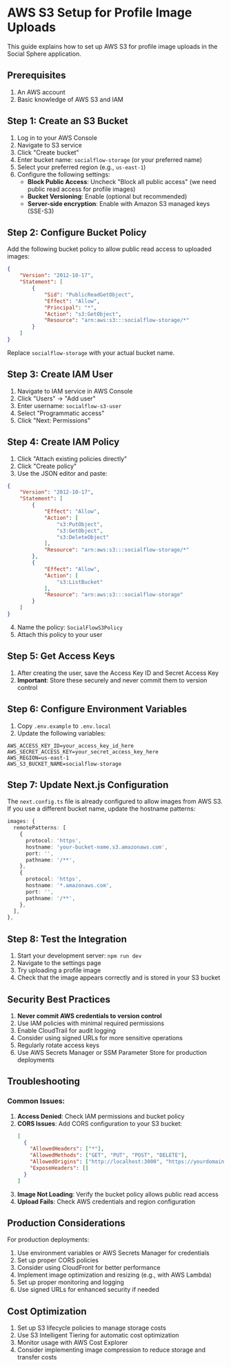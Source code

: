 # AWS S3 Setup for Profile Image Uploads

This guide explains how to set up AWS S3 for profile image uploads in the Social Sphere application.

## Prerequisites

1. An AWS account
2. Basic knowledge of AWS S3 and IAM

## Step 1: Create an S3 Bucket

1. Log in to your AWS Console
2. Navigate to S3 service
3. Click "Create bucket"
4. Enter bucket name: `socialflow-storage` (or your preferred name)
5. Select your preferred region (e.g., `us-east-1`)
6. Configure the following settings:
   - **Block Public Access**: Uncheck "Block all public access" (we need public read access for profile images)
   - **Bucket Versioning**: Enable (optional but recommended)
   - **Server-side encryption**: Enable with Amazon S3 managed keys (SSE-S3)

## Step 2: Configure Bucket Policy

Add the following bucket policy to allow public read access to uploaded images:

```json
{
    "Version": "2012-10-17",
    "Statement": [
        {
            "Sid": "PublicReadGetObject",
            "Effect": "Allow",
            "Principal": "*",
            "Action": "s3:GetObject",
            "Resource": "arn:aws:s3:::socialflow-storage/*"
        }
    ]
}
```

Replace `socialflow-storage` with your actual bucket name.

## Step 3: Create IAM User

1. Navigate to IAM service in AWS Console
2. Click "Users" → "Add user"
3. Enter username: `socialflow-s3-user`
4. Select "Programmatic access"
5. Click "Next: Permissions"

## Step 4: Create IAM Policy

1. Click "Attach existing policies directly"
2. Click "Create policy"
3. Use the JSON editor and paste:

```json
{
    "Version": "2012-10-17",
    "Statement": [
        {
            "Effect": "Allow",
            "Action": [
                "s3:PutObject",
                "s3:GetObject",
                "s3:DeleteObject"
            ],
            "Resource": "arn:aws:s3:::socialflow-storage/*"
        },
        {
            "Effect": "Allow",
            "Action": [
                "s3:ListBucket"
            ],
            "Resource": "arn:aws:s3:::socialflow-storage"
        }
    ]
}
```

4. Name the policy: `SocialFlowS3Policy`
5. Attach this policy to your user

## Step 5: Get Access Keys

1. After creating the user, save the Access Key ID and Secret Access Key
2. **Important**: Store these securely and never commit them to version control

## Step 6: Configure Environment Variables

1. Copy `.env.example` to `.env.local`
2. Update the following variables:

```env
AWS_ACCESS_KEY_ID=your_access_key_id_here
AWS_SECRET_ACCESS_KEY=your_secret_access_key_here
AWS_REGION=us-east-1
AWS_S3_BUCKET_NAME=socialflow-storage
```

## Step 7: Update Next.js Configuration

The `next.config.ts` file is already configured to allow images from AWS S3. If you use a different bucket name, update the hostname patterns:

```typescript
images: {
  remotePatterns: [
    {
      protocol: 'https',
      hostname: 'your-bucket-name.s3.amazonaws.com',
      port: '',
      pathname: '/**',
    },
    {
      protocol: 'https',
      hostname: '*.amazonaws.com',
      port: '',
      pathname: '/**',
    },
  ],
},
```

## Step 8: Test the Integration

1. Start your development server: `npm run dev`
2. Navigate to the settings page
3. Try uploading a profile image
4. Check that the image appears correctly and is stored in your S3 bucket

## Security Best Practices

1. **Never commit AWS credentials to version control**
2. Use IAM policies with minimal required permissions
3. Enable CloudTrail for audit logging
4. Consider using signed URLs for more sensitive operations
5. Regularly rotate access keys
6. Use AWS Secrets Manager or SSM Parameter Store for production deployments

## Troubleshooting

### Common Issues:

1. **Access Denied**: Check IAM permissions and bucket policy
2. **CORS Issues**: Add CORS configuration to your S3 bucket:
   ```json
   [
     {
       "AllowedHeaders": ["*"],
       "AllowedMethods": ["GET", "PUT", "POST", "DELETE"],
       "AllowedOrigins": ["http://localhost:3000", "https://yourdomain.com"],
       "ExposeHeaders": []
     }
   ]
   ```
3. **Image Not Loading**: Verify the bucket policy allows public read access
4. **Upload Fails**: Check AWS credentials and region configuration

## Production Considerations

For production deployments:

1. Use environment variables or AWS Secrets Manager for credentials
2. Set up proper CORS policies
3. Consider using CloudFront for better performance
4. Implement image optimization and resizing (e.g., with AWS Lambda)
5. Set up proper monitoring and logging
6. Use signed URLs for enhanced security if needed

## Cost Optimization

1. Set up S3 lifecycle policies to manage storage costs
2. Use S3 Intelligent Tiering for automatic cost optimization
3. Monitor usage with AWS Cost Explorer
4. Consider implementing image compression to reduce storage and transfer costs

